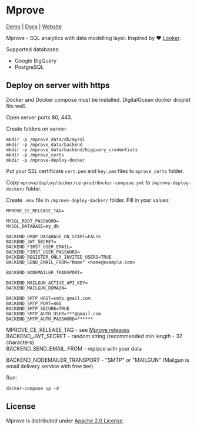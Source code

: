 # Mprove

[Demo](https://mprove.io/login) |
[Docs](https://mprove.io/docs) |
[Website](https://mprove.io)

Mprove - SQL analytics with data modelling layer. Inspired by :heart: [Looker](https://looker.com/).

Supported databases:
* Google BigQuery
* PostgreSQL

## Deploy on server with https

Docker and Docker compose must be installed. DigitalOcean docker droplet fits well.

Open server ports 80, 443.

Create folders on server:
```
mkdir -p /mprove_data/db/mysql
mkdir -p /mprove_data/backend
mkdir -p /mprove_data/backend/bigquery_credentials
mkdir -p /mprove_certs
mkdir -p /mprove-deploy-docker
```

Put your SSL certificate `cert.pem` and `key.pem` files to `mprove_certs` folder.

Copy `mprove/deploy/docker/ce-prod/docker-compose.yml` to `/mprove-deploy-docker/` folder.

Create `.env` file in `/mprove-deploy-docker/` folder. Fill in your values:

```
MPROVE_CE_RELEASE_TAG=

MYSQL_ROOT_PASSWORD=
MYSQL_DATABASE=my_db

BACKEND_DROP_DATABASE_ON_START=FALSE
BACKEND_JWT_SECRET=
BACKEND_FIRST_USER_EMAIL=
BACKEND_FIRST_USER_PASSWORD=
BACKEND_REGISTER_ONLY_INVITED_USERS=TRUE
BACKEND_SEND_EMAIL_FROM="Name" <name@example.com>

BACKEND_NODEMAILER_TRANSPORT= 

BACKEND_MAILGUN_ACTIVE_API_KEY= 
BACKEND_MAILGUN_DOMAIN= 

BACKEND_SMTP_HOST=smtp.gmail.com
BACKEND_SMTP_PORT=465
BACKEND_SMTP_SECURE=TRUE 
BACKEND_SMTP_AUTH_USER=***@gmail.com
BACKEND_SMTP_AUTH_PASSWORD=******
```
MPROVE_CE_RELEASE_TAG - see [Mprove releases](https://github.com/mprove-io/mprove/releases)  
BACKEND_JWT_SECRET - random string (recommended min length - 32 characters)  
BACKEND_SEND_EMAIL_FROM - replace with your data

BACKEND_NODEMAILER_TRANSPORT - "SMTP" or "MAILGUN" (Mailgun is email delivery service with free tier)

Run:
```
docker-compose up -d
```

## License

Mprove is distributed under [Apache 2.0 License](https://github.com/mprove-io/mprove/blob/master/LICENSE).